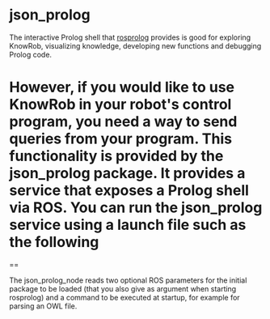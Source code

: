 json_prolog
===

The interactive Prolog shell that [rosprolog](http://ros.org/wiki/rosprolog|rosprolog)
provides is good for exploring KnowRob, visualizing knowledge,
developing new functions and debugging Prolog code.

However, if you would like to use KnowRob in your robot's control program,
you need a way to send queries from your program.
This functionality is provided by the json_prolog package.
It provides a service that exposes a Prolog shell via ROS.
You can run the json_prolog service using a launch file such as the following
==
<launch>
  <param name="initial_package" type="string" value="knowrob_map_data" />
  <param name="initial_goal" type="string" value="owl_parse('package://knowrob_map_data/owl/ccrl2_semantic_map.owl')" />

  <node name="json_prolog" pkg="json_prolog" type="json_prolog_node" cwd="node" output="screen" />
</launch>
==

The json_prolog_node reads two optional ROS parameters for the initial package
to be loaded (that you also give as argument when starting rosprolog)
and a command to be executed at startup, for example for parsing an OWL file.

